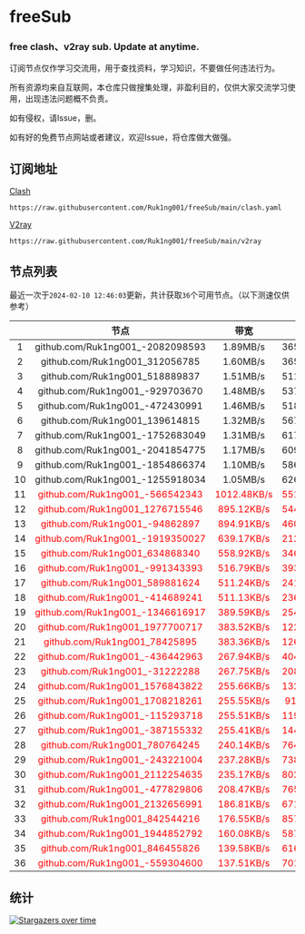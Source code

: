 # freeSub
### free clash、v2ray sub. Update at anytime.

订阅节点仅作学习交流用，用于查找资料，学习知识，不要做任何违法行为。

所有资源均来自互联网，本仓库只做搜集处理，非盈利目的，仅供大家交流学习使用，出现违法问题概不负责。

如有侵权，请Issue，删。

如有好的免费节点网站或者建议，欢迎Issue，将仓库做大做强。

## 订阅地址
[Clash](https://raw.githubusercontent.com/Ruk1ng001/freeSub/main/clash.yaml)
```
https://raw.githubusercontent.com/Ruk1ng001/freeSub/main/clash.yaml
```
[V2ray](https://raw.githubusercontent.com/Ruk1ng001/freeSub/main/v2ray)
```
https://raw.githubusercontent.com/Ruk1ng001/freeSub/main/v2ray
```

## 节点列表

最近一次于`2024-02-10 12:46:03`更新，共计获取`36`个可用节点。（以下测速仅供参考）

|  | 节点 | 带宽 | 延迟 |
|:-:|:--:|:--:|:--:|
 | 1 | github.com/Ruk1ng001_-2082098593 | 1.89MB/s | 365.00ms |
 | 2 | github.com/Ruk1ng001_312056785 | 1.60MB/s | 365.00ms |
 | 3 | github.com/Ruk1ng001_518889837 | 1.51MB/s | 511.00ms |
 | 4 | github.com/Ruk1ng001_-929703670 | 1.48MB/s | 537.00ms |
 | 5 | github.com/Ruk1ng001_-472430991 | 1.46MB/s | 518.00ms |
 | 6 | github.com/Ruk1ng001_139614815 | 1.32MB/s | 567.00ms |
 | 7 | github.com/Ruk1ng001_-1752683049 | 1.31MB/s | 617.00ms |
 | 8 | github.com/Ruk1ng001_-2041854775 | 1.17MB/s | 609.00ms |
 | 9 | github.com/Ruk1ng001_-1854866374 | 1.10MB/s | 586.00ms |
 | 10 | github.com/Ruk1ng001_-1255918034 | 1.05MB/s | 626.00ms |
 | 11 | <font color=red>github.com/Ruk1ng001_-566542343</font> | <font color=red>1012.48KB/s</font> | <font color=red>551.00ms</font> |
 | 12 | <font color=red>github.com/Ruk1ng001_1276715546</font> | <font color=red>895.12KB/s</font> | <font color=red>544.00ms</font> |
 | 13 | <font color=red>github.com/Ruk1ng001_-94862897</font> | <font color=red>894.91KB/s</font> | <font color=red>460.00ms</font> |
 | 14 | <font color=red>github.com/Ruk1ng001_-1919350027</font> | <font color=red>639.17KB/s</font> | <font color=red>212.00ms</font> |
 | 15 | <font color=red>github.com/Ruk1ng001_634868340</font> | <font color=red>558.92KB/s</font> | <font color=red>346.00ms</font> |
 | 16 | <font color=red>github.com/Ruk1ng001_-991343393</font> | <font color=red>516.79KB/s</font> | <font color=red>393.00ms</font> |
 | 17 | <font color=red>github.com/Ruk1ng001_589881624</font> | <font color=red>511.24KB/s</font> | <font color=red>241.00ms</font> |
 | 18 | <font color=red>github.com/Ruk1ng001_-414689241</font> | <font color=red>511.13KB/s</font> | <font color=red>236.00ms</font> |
 | 19 | <font color=red>github.com/Ruk1ng001_-1346616917</font> | <font color=red>389.59KB/s</font> | <font color=red>254.00ms</font> |
 | 20 | <font color=red>github.com/Ruk1ng001_1977700717</font> | <font color=red>383.52KB/s</font> | <font color=red>122.00ms</font> |
 | 21 | <font color=red>github.com/Ruk1ng001_78425895</font> | <font color=red>383.36KB/s</font> | <font color=red>126.00ms</font> |
 | 22 | <font color=red>github.com/Ruk1ng001_-436442963</font> | <font color=red>267.94KB/s</font> | <font color=red>404.00ms</font> |
 | 23 | <font color=red>github.com/Ruk1ng001_-31222288</font> | <font color=red>267.75KB/s</font> | <font color=red>208.00ms</font> |
 | 24 | <font color=red>github.com/Ruk1ng001_1576843822</font> | <font color=red>255.66KB/s</font> | <font color=red>132.00ms</font> |
 | 25 | <font color=red>github.com/Ruk1ng001_1708218261</font> | <font color=red>255.55KB/s</font> | <font color=red>91.00ms</font> |
 | 26 | <font color=red>github.com/Ruk1ng001_-115293718</font> | <font color=red>255.51KB/s</font> | <font color=red>119.00ms</font> |
 | 27 | <font color=red>github.com/Ruk1ng001_-387155332</font> | <font color=red>255.41KB/s</font> | <font color=red>144.00ms</font> |
 | 28 | <font color=red>github.com/Ruk1ng001_780764245</font> | <font color=red>240.14KB/s</font> | <font color=red>764.00ms</font> |
 | 29 | <font color=red>github.com/Ruk1ng001_-243221004</font> | <font color=red>237.28KB/s</font> | <font color=red>738.00ms</font> |
 | 30 | <font color=red>github.com/Ruk1ng001_2112254635</font> | <font color=red>235.17KB/s</font> | <font color=red>802.00ms</font> |
 | 31 | <font color=red>github.com/Ruk1ng001_-477829806</font> | <font color=red>208.47KB/s</font> | <font color=red>765.00ms</font> |
 | 32 | <font color=red>github.com/Ruk1ng001_2132656991</font> | <font color=red>186.81KB/s</font> | <font color=red>671.00ms</font> |
 | 33 | <font color=red>github.com/Ruk1ng001_842544216</font> | <font color=red>176.55KB/s</font> | <font color=red>857.00ms</font> |
 | 34 | <font color=red>github.com/Ruk1ng001_1944852792</font> | <font color=red>160.08KB/s</font> | <font color=red>587.00ms</font> |
 | 35 | <font color=red>github.com/Ruk1ng001_846455826</font> | <font color=red>139.58KB/s</font> | <font color=red>616.00ms</font> |
 | 36 | <font color=red>github.com/Ruk1ng001_-559304600</font> | <font color=red>137.51KB/s</font> | <font color=red>701.00ms</font> |


## 统计

[![Stargazers over time](https://starchart.cc/Ruk1ng001/freeSub.svg)](https://starchart.cc/Ruk1ng001/freeSub)